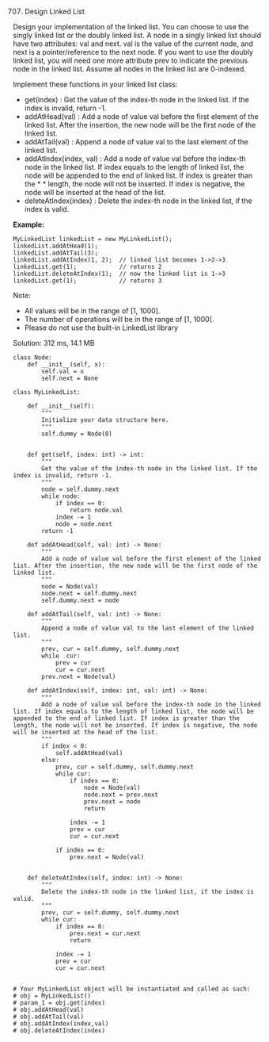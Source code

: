 707. Design Linked List

Design your implementation of the linked list. You can choose to use the singly linked list or the doubly linked list. A node in a singly linked list should have two attributes: val and next. val is the value of the current node, and next is a pointer/reference to the next node. If you want to use the doubly linked list, you will need one more attribute prev to indicate the previous node in the linked list. Assume all nodes in the linked list are 0-indexed.

Implement these functions in your linked list class:

* get(index) : Get the value of the index-th node in the linked list. If the index is invalid, return -1.
* addAtHead(val) : Add a node of value val before the first element of the linked list. After the insertion, the new node will be the first node of the linked list.
* addAtTail(val) : Append a node of value val to the last element of the linked list.
* addAtIndex(index, val) : Add a node of value val before the index-th node in the linked list. If index equals to the length of linked list, the node will be appended to the end of linked list. If index is greater than the * * length, the node will not be inserted. If index is negative, the node will be inserted at the head of the list.
* deleteAtIndex(index) : Delete the index-th node in the linked list, if the index is valid.

**Example:**
```
MyLinkedList linkedList = new MyLinkedList();
linkedList.addAtHead(1);
linkedList.addAtTail(3);
linkedList.addAtIndex(1, 2);  // linked list becomes 1->2->3
linkedList.get(1);            // returns 2
linkedList.deleteAtIndex(1);  // now the linked list is 1->3
linkedList.get(1);            // returns 3
```

Note:

* All values will be in the range of [1, 1000].
* The number of operations will be in the range of [1, 1000].
* Please do not use the built-in LinkedList library

Solution: 312 ms, 14.1 MB
```
class Node:
    def __init__(self, x):
        self.val = x
        self.next = None
        
class MyLinkedList:

    def __init__(self):
        """
        Initialize your data structure here.
        """
        self.dummy = Node(0)
        

    def get(self, index: int) -> int:
        """
        Get the value of the index-th node in the linked list. If the index is invalid, return -1.
        """
        node = self.dummy.next
        while node:
            if index == 0:
                return node.val
            index -= 1
            node = node.next
        return -1

    def addAtHead(self, val: int) -> None:
        """
        Add a node of value val before the first element of the linked list. After the insertion, the new node will be the first node of the linked list.
        """
        node = Node(val)
        node.next = self.dummy.next
        self.dummy.next = node

    def addAtTail(self, val: int) -> None:
        """
        Append a node of value val to the last element of the linked list.
        """
        prev, cur = self.dummy, self.dummy.next
        while  cur:
            prev = cur
            cur = cur.next
        prev.next = Node(val)

    def addAtIndex(self, index: int, val: int) -> None:
        """
        Add a node of value val before the index-th node in the linked list. If index equals to the length of linked list, the node will be appended to the end of linked list. If index is greater than the length, the node will not be inserted. If index is negative, the node will be inserted at the head of the list.
        """
        if index < 0:
            self.addAtHead(val)
        else: 
            prev, cur = self.dummy, self.dummy.next
            while cur:
                if index == 0:
                    node = Node(val)
                    node.next = prev.next
                    prev.next = node
                    return

                index -= 1
                prev = cur
                cur = cur.next

            if index == 0:
                prev.next = Node(val)
        

    def deleteAtIndex(self, index: int) -> None:
        """
        Delete the index-th node in the linked list, if the index is valid.
        """
        prev, cur = self.dummy, self.dummy.next
        while cur:
            if index == 0:
                prev.next = cur.next
                return
            
            index -= 1
            prev = cur
            cur = cur.next


# Your MyLinkedList object will be instantiated and called as such:
# obj = MyLinkedList()
# param_1 = obj.get(index)
# obj.addAtHead(val)
# obj.addAtTail(val)
# obj.addAtIndex(index,val)
# obj.deleteAtIndex(index)
```
